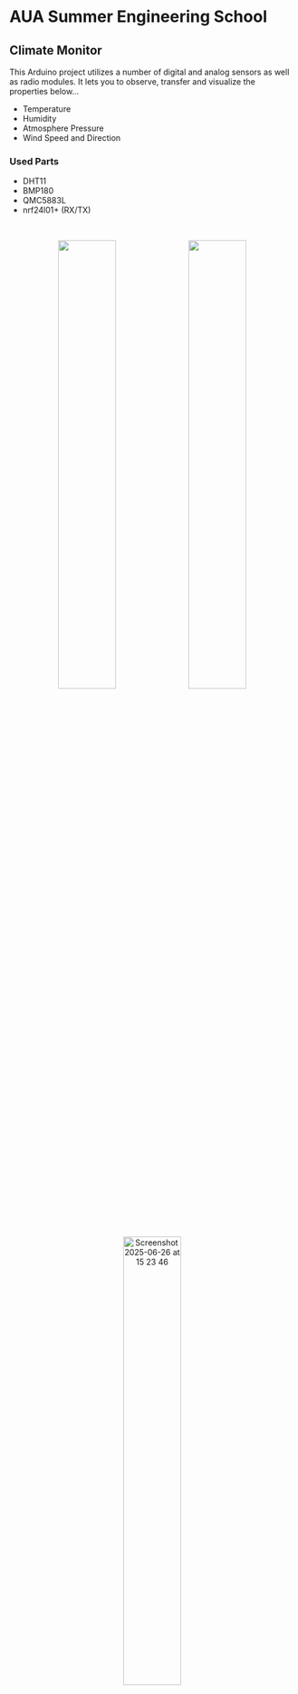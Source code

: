 # AUA Summer Engineering School
## Climate Monitor

This Arduino project utilizes a number of digital and analog sensors as well as radio modules.
It lets you to observe, transfer and visualize the properties below...

- Temperature
- Humidity
- Atmosphere Pressure
- Wind Speed and Direction

### Used Parts
- DHT11
- BMP180
- QMC5883L
- nrf24l01+ (RX/TX)
</br>

<p align="center">
  <img src="https://github.com/user-attachments/assets/c3b35caf-a48c-485e-8089-a12f563ccdef" width="45%" />
  <img src="https://github.com/user-attachments/assets/64b7c3ba-d167-465b-af63-d1de8b6361e4" width="45%" />
<img width="45%" alt="Screenshot 2025-06-26 at 15 23 46" src="https://github.com/user-attachments/assets/253acd59-98a0-4afc-b7eb-d03711f684c5" />
</p>

</br>
</br>
</br>



### Contributors

<table>
  <tr>
    <td align="center"><a href="https://github.com/msaribekyan"><img src="https://avatars.githubusercontent.com/msaribekyan?v=4" width="75px;" alt=""/><br /><sub><b>Mher Saribekyan</b></sub></a><br /></td>
    <td align="center"><a href="https://github.com/surenpoghosian"><img src="https://avatars.githubusercontent.com/surenpoghosian?v=4" width="75px;" alt=""/><br /><sub><b>Suren Poghosyan</b></sub></a><br /></td>
    <td align="center"><a href="https://github.com/surenpoghosian"><img src="https://avatars.githubusercontent.com/NelliSargsyan?v=4" width="75px;" alt=""/><br /><sub><b>Nelli Sargsyan</b></sub></a><br /></td>
    <td align="center"><a href="https://github.com/laishyan"><img src="https://avatars.githubusercontent.com/laishyan?v=4" width="75px;" alt=""/><br /><sub><b>Gayane Laishyan</b></sub></a><br /></td>
    <td align="center"><a href="https://github.com/Hayk-Baba1an"><img src="https://avatars.githubusercontent.com/Hayk-Baba1an?v=4" width="75px;" alt=""/><br /><sub><b>Hayk Babayan</b></sub></a><br /></td>
    <!-- Add more contributors below in the same format -->
  </tr>
</table>
